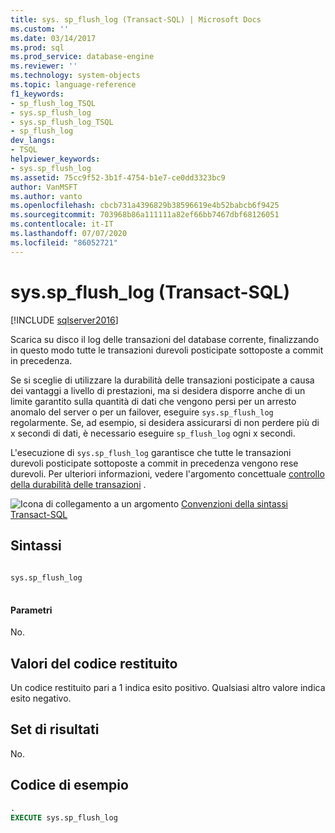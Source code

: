 ```yaml
---
title: sys. sp_flush_log (Transact-SQL) | Microsoft Docs
ms.custom: ''
ms.date: 03/14/2017
ms.prod: sql
ms.prod_service: database-engine
ms.reviewer: ''
ms.technology: system-objects
ms.topic: language-reference
f1_keywords:
- sp_flush_log_TSQL
- sys.sp_flush_log
- sys.sp_flush_log_TSQL
- sp_flush_log
dev_langs:
- TSQL
helpviewer_keywords:
- sys.sp_flush_log
ms.assetid: 75cc9f52-3b1f-4754-b1e7-ce0dd3323bc9
author: VanMSFT
ms.author: vanto
ms.openlocfilehash: cbcb731a4396829b38596619e4b52babcb6f9425
ms.sourcegitcommit: 703968b86a111111a82ef66bb7467dbf68126051
ms.contentlocale: it-IT
ms.lasthandoff: 07/07/2020
ms.locfileid: "86052721"
---
```

# <a name="syssp_flush_log-transact-sql"></a>sys.sp_flush_log (Transact-SQL)
[!INCLUDE [sqlserver2016](../../includes/applies-to-version/sqlserver2016.md)]

  Scarica su disco il log delle transazioni del database corrente, finalizzando in questo modo tutte le transazioni durevoli posticipate sottoposte a commit in precedenza.  
  
 Se si sceglie di utilizzare la durabilità delle transazioni posticipate a causa dei vantaggi a livello di prestazioni, ma si desidera disporre anche di un limite garantito sulla quantità di dati che vengono persi per un arresto anomalo del server o per un failover, eseguire `sys.sp_flush_log` regolarmente. Se, ad esempio, si desidera assicurarsi di non perdere più di x secondi di dati, è necessario eseguire `sp_flush_log` ogni x secondi.  
  
 L'esecuzione di `sys.sp_flush_log` garantisce che tutte le transazioni durevoli posticipate sottoposte a commit in precedenza vengono rese durevoli. Per ulteriori informazioni, vedere l'argomento concettuale [controllo della durabilità delle transazioni](../../relational-databases/logs/control-transaction-durability.md) .  
  
 ![Icona di collegamento a un argomento](../../database-engine/configure-windows/media/topic-link.gif "Icona di collegamento a un argomento") [Convenzioni della sintassi Transact-SQL](../../t-sql/language-elements/transact-sql-syntax-conventions-transact-sql.md)  
  
## <a name="syntax"></a>Sintassi  
  
```sql  
  
sys.sp_flush_log  
  
```  
  
#### <a name="parameters"></a>Parametri  
 No.  
  
## <a name="return-code-values"></a>Valori del codice restituito  
 Un codice restituito pari a 1 indica esito positivo.  Qualsiasi altro valore indica esito negativo.  
  
## <a name="result-sets"></a>Set di risultati  
 No.  
  
## <a name="sample-code"></a>Codice di esempio  
  
```sql  
.  
EXECUTE sys.sp_flush_log  
  
```  
  
  
